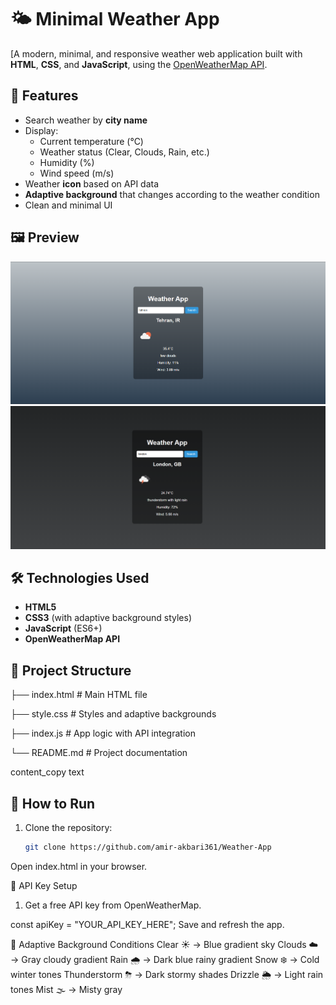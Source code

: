 # 🌤 Minimal Weather App

[A modern, minimal, and responsive weather web application built with **HTML**, **CSS**, and **JavaScript**, using the [OpenWeatherMap API](https://openweathermap.org/).

## 📌 Features
- Search weather by **city name**
- Display:
  - Current temperature (°C)
  - Weather status (Clear, Clouds, Rain, etc.)
  - Humidity (%)
  - Wind speed (m/s)
- Weather **icon** based on API data
- **Adaptive background** that changes according to the weather condition
- Clean and minimal UI

## 🖼 Preview
![Preview Screenshot](1.png)
![Preview Screenshot](2.png)

## 🛠 Technologies Used
- **HTML5**
- **CSS3** (with adaptive background styles)
- **JavaScript** (ES6+)
- **OpenWeatherMap API**

## 📂 Project Structure
├── index.html # Main HTML file

├── style.css # Styles and adaptive backgrounds

├── index.js # App logic with API integration

└── README.md # Project documentation


content_copy
text

## 🚀 How to Run
1. Clone the repository:
   ```bash
   git clone https://github.com/amir-akbari361/Weather-App 
Open index.html in your browser.
 
🔑 API Key Setup
1. Get a free API key from OpenWeatherMap.

const apiKey = "YOUR_API_KEY_HERE";
Save and refresh the app.


🎨 Adaptive Background Conditions
Clear ☀️ → Blue gradient sky
Clouds ☁️ → Gray cloudy gradient
Rain 🌧 → Dark blue rainy gradient
Snow ❄️ → Cold winter tones
Thunderstorm ⛈ → Dark stormy shades
Drizzle 🌦 → Light rain tones
Mist 🌫 → Misty gray
